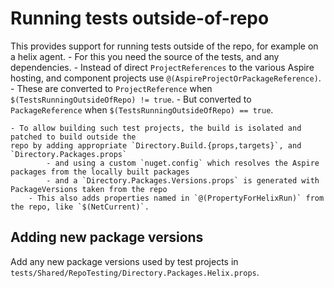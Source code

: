 # Running tests outside-of-repo

This provides support for running tests outside of the repo, for example on a helix agent.
    - For this you need the source of the tests, and any dependencies.
    - Instead of direct `ProjectReferences` to the various Aspire hosting, and component projects use
    `@(AspireProjectOrPackageReference)`.
        - These are converted to `ProjectReference` when `$(TestsRunningOutsideOfRepo) != true`.
        - But converted to `PackageReference` when `$(TestsRunningOutsideOfRepo) == true`.

    - To allow building such test projects, the build is isolated and patched to build outside the
    repo by adding appropriate `Directory.Build.{props,targets}`, and `Directory.Packages.props`
            - and using a custom `nuget.config` which resolves the Aspire packages from the locally built packages
            - and a `Directory.Packages.Versions.props` is generated with PackageVersions taken from the repo
        - This also adds properties named in `@(PropertyForHelixRun)` from the repo, like `$(NetCurrent)`.

## Adding new package versions

Add any new package versions used by test projects in `tests/Shared/RepoTesting/Directory.Packages.Helix.props`.
